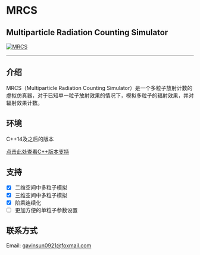 # MRCS
## Multiparticle Radiation Counting Simulator
[![MRCS](https://img.shields.io/static/v1?label=GitHub&message=MRCS&color=6495ED)](https://github.com/GavinNicholas/MRCS)

---

## 介绍

MRCS（Multiparticle Radiation Counting Simulator）是一个多粒子放射计数的虚拟仿真器，对于已知单一粒子放射效果的情况下，模拟多粒子的辐射效果，并对辐射效果计数。

## 环境

C++14及之后的版本

[点击此处查看C++版本支持](https://en.cppreference.com/w/cpp/compiler_support)


## 支持

 - [x] 二维空间中多粒子模拟
 - [x] 三维空间中多粒子模拟
 - [x] 阶乘连续化
 - [ ] 更加方便的单粒子参数设置

## 联系方式

Email: [gavinsun0921@foxmail.com](mailto:gavinsun0921@foxmail.com)